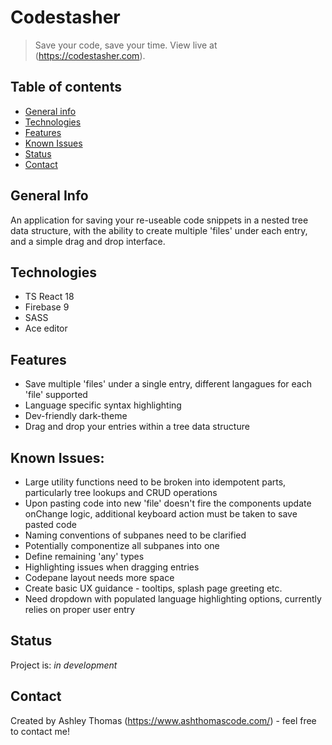 # Codestasher
> Save your code, save your time.
> View live at (https://codestasher.com).

## Table of contents
* [General info](#general-info)
* [Technologies](#technologies)
* [Features](#features)
* [Known Issues](#known-issues)
* [Status](#status)
* [Contact](#contact)

## General Info
An application for saving your re-useable code snippets in a nested tree data structure, with the ability to create multiple 'files' under each entry, and a simple drag and drop interface.

## Technologies
* TS React 18
* Firebase 9
* SASS
* Ace editor

## Features
* Save multiple 'files' under a single entry, different langagues for each 'file' supported
* Language specific syntax highlighting
* Dev-friendly dark-theme
* Drag and drop your entries within a tree data structure

## Known Issues:
* Large utility functions need to be broken into idempotent parts, particularly tree lookups and CRUD operations
* Upon pasting code into new 'file' doesn't fire the components update onChange logic, additional keyboard action must be taken to save pasted code
* Naming conventions of subpanes need to be clarified
* Potentially componentize all subpanes into one 
* Define remaining 'any' types
* Highlighting issues when dragging entries
* Codepane layout needs more space
* Create basic UX guidance - tooltips, splash page greeting etc.
* Need dropdown with populated language highlighting options, currently relies on proper user entry

## Status
Project is: _in development_

## Contact
Created by Ashley Thomas (https://www.ashthomascode.com/) - feel free to contact me!

<!-- END of document -->
